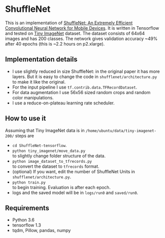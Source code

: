 # ShuffleNet

This is an implementation of
[ShuffleNet: An Extremely Efficient Convolutional Neural Network for Mobile Devices](https://arxiv.org/abs/1707.01083).
It is written in Tensorflow and tested on [Tiny ImageNet](https://tiny-imagenet.herokuapp.com/) dataset.
The dataset consists of 64x64 images and has 200 classes. The network gives validation accuracy ~49% after 40 epochs (this is ~2.2 hours on p2.xlarge).

## Implementation details
* I use slightly reduced in size ShuffleNet: in the original paper it has more layers. But it is easy to change the code in `shufflenet/architecture.py` to make it like the original.
* For the input pipeline I use `tf.contrib.data.TFRecordDataset`.
* For data augmentation I use 56x56 sized random crops and random color manipulations.
* I use a reduce-on-plateau learning rate scheduler.

## How to use it
Assuming that Tiny ImageNet data is in `/home/ubuntu/data/tiny-imagenet-200/` steps are
* `cd ShuffleNet-tensorflow`.
* `python tiny_imagenet/move_data.py`  
to slightly change folder structure of the data.
* `python image_dataset_to_tfrecords.py`  
to convert the dataset to `tfrecords` format.
* (optional) If you want, edit the number of ShuffleNet Units in `shufflenet/architecture.py`.
* `python train.py`  
to begin training. Evaluation is after each epoch.
* logs and the saved model will be in `logs/run0` and `saved/run0`.

## Requirements
* Python 3.6
* tensorflow 1.3
* tqdm, Pillow, pandas, numpy
